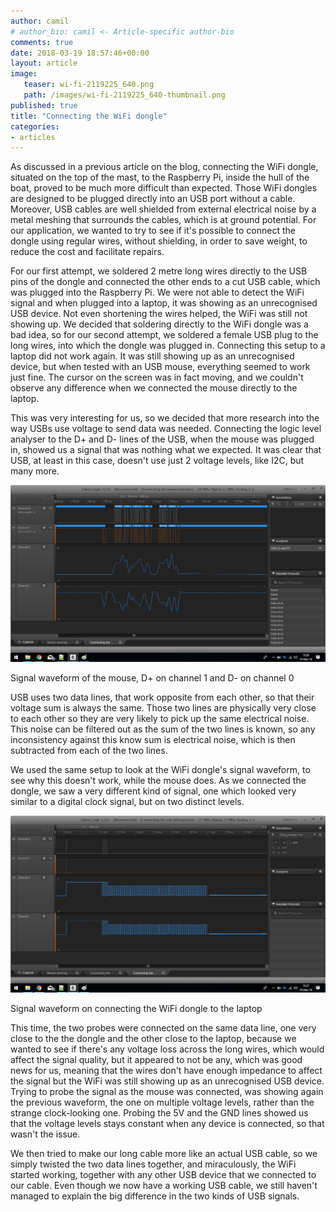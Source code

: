 ```yaml
---
author: camil
# author_bio: camil <- Article-specific author-bio
comments: true
date: 2018-03-19 18:57:46+00:00
layout: article
image:
   teaser: wi-fi-2119225_640.png
   path: /images/wi-fi-2119225_640-thumbnail.png
published: true
title: "Connecting the WiFi dongle"
categories:
- articles
---
```


As discussed in a previous article on the blog, connecting the WiFi
dongle, situated on the top of the mast, to the Raspberry Pi, inside the
hull of the boat, proved to be much more difficult than expected.
Those WiFi dongles are designed to be plugged directly into an USB port
without a cable. Moreover, USB cables are well shielded from external
electrical noise by a metal meshing that surrounds the cables, which is
at ground potential. For our application, we wanted to try to see if it's
possible to connect the dongle using regular wires, without shielding,
in order to save weight, to reduce the cost and facilitate repairs.

For our first attempt, we soldered 2 metre long wires directly to the USB
pins of the dongle and connected the other ends to a cut USB cable, which
was plugged into the Raspberry Pi. We were not able to detect the WiFi signal
and when plugged into a laptop, it was showing as an unrecognised USB device.
Not even shortening the wires helped, the WiFi was still not showing up. We
decided that soldering directly to the WiFi dongle was a bad idea, so for our
second attempt, we soldered a female USB plug to the long wires, into which the
dongle was plugged in. Connecting this setup to a laptop did not work again.
It was still showing up as an unrecognised device, but when tested with an USB mouse,
everything seemed to work just fine. The cursor on the screen was in fact moving,
and we couldn't observe any difference when we connected the mouse directly to the laptop.

This was very interesting for us, so we decided that more research into the
way USBs use voltage to send data was needed. Connecting the logic level analyser
to the D+ and D- lines of the USB, when the mouse was plugged in, showed us a
signal that was nothing what we expected. It was clear that USB, at least in this case,
doesn't use just 2 voltage levels, like I2C, but many more.

![USB mouse](/images/USB_mouse.png)

Signal waveform of the mouse, D+ on channel 1 and D- on channel 0

USB uses two data lines, that work opposite from each other, so that their voltage
sum is always the same. Those two lines are physically very close to each other so
they are very likely to pick up the same electrical noise. This noise can be filtered
out as the sum of the two lines is known, so any inconsistency against this know sum is
electrical noise, which is then subtracted from each of the two lines.

We used the same setup to look at the WiFi dongle's signal waveform, to see why this doesn't
work, while the mouse does. As we connected the dongle, we saw a very different kind of
signal, one which looked very similar to a digital clock signal, but on two distinct levels.

![Wifi waveform](/images/USB_wifi.png)

Signal waveform on connecting the WiFi dongle to the laptop

This time, the two probes were connected on the same data line, one very close to the
the dongle and the other close to the laptop, because we wanted to see if there's any voltage
loss across the long wires, which would affect the signal quality, but it appeared to
not be any, which was good news for us, meaning that the wires don't have enough impedance to affect the signal
but the WiFi was still showing up as an unrecognised
USB device. Trying to probe the signal as the mouse was connected, was showing again the
previous waveform, the one on multiple voltage levels, rather than the strange clock-looking
one. Probing the 5V and the GND lines showed us that the voltage levels stays constant when
any device is connected, so that wasn't the issue.

We then tried to make our long cable more like an actual USB cable, so we simply twisted the
two data lines together, and miraculously, the WiFi started working, together with any other
USB device that we connected to our cable. Even though we now have a working USB cable, we still
haven't managed to explain the big difference in the two kinds of USB signals.

